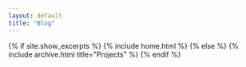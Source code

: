 ```yaml
---
layout: default
title: "Blog"
---
```


{% if site.show_excerpts %}
  {% include home.html %}
{% else %}
  {% include archive.html title="Projects" %}
{% endif %}

